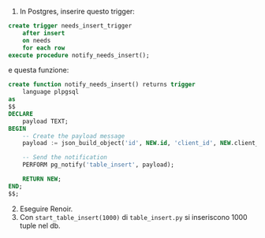 1) In Postgres, inserire questo trigger:
```SQL
create trigger needs_insert_trigger
    after insert
    on needs
    for each row
execute procedure notify_needs_insert();
```
e questa funzione:
```SQL
create function notify_needs_insert() returns trigger
    language plpgsql
as
$$
DECLARE
    payload TEXT;
BEGIN
    -- Create the payload message
    payload := json_build_object('id', NEW.id, 'client_id', NEW.client_id)::TEXT;

    -- Send the notification
    PERFORM pg_notify('table_insert', payload);

    RETURN NEW;
END;
$$;
```
2) Eseguire Renoir.
3) Con ```start_table_insert(1000)``` di ```table_insert.py``` si inseriscono 1000 tuple nel db.
